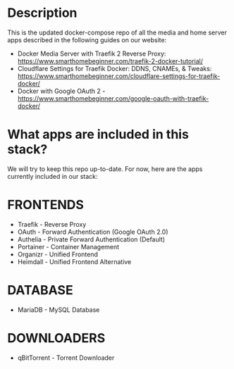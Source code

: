 # Description
This is the updated docker-compose repo of all the media and home server apps described in the following guides on our website:

* Docker Media Server with Traefik 2 Reverse Proxy: https://www.smarthomebeginner.com/traefik-2-docker-tutorial/
* Cloudflare Settings for Traefik Docker: DDNS, CNAMEs, & Tweaks: https://www.smarthomebeginner.com/cloudflare-settings-for-traefik-docker/
* Docker with Google OAuth 2 - https://www.smarthomebeginner.com/google-oauth-with-traefik-docker/

# What apps are included in this stack?
We will try to keep this repo up-to-date. For now, here are the apps currently included in our stack:

# FRONTENDS
* Traefik - Reverse Proxy
* OAuth - Forward Authentication (Google OAuth 2.0)
* Authelia - Private Forward Authentication (Default)
* Portainer - Container Management
* Organizr - Unified Frontend
* Heimdall - Unified Frontend Alternative

# DATABASE
* MariaDB - MySQL Database

# DOWNLOADERS
* qBitTorrent - Torrent Downloader
